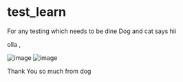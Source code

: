 # test_learn
For any testing which needs to be dine 
 Dog and cat says hii

olla ,

![image](https://github.com/Poorva2003/test_learn/assets/114301377/97cce975-6afd-49d5-ba18-cd3a0860a32d)
![image](https://github.com/Poorva2003/test_learn/assets/104309685/0970dac3-3448-4304-9551-e89fdd4cde0d)


 Thank You so much from dog

